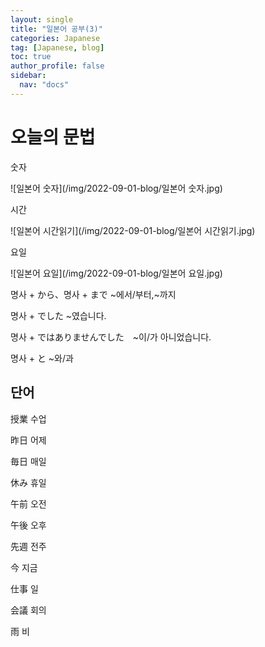 ```yaml
---
layout: single
title: "일본어 공부(3)"
categories: Japanese
tag: [Japanese, blog]
toc: true
author_profile: false
sidebar:
  nav: "docs"
---
```


# 오늘의 문법

숫자

![일본어 숫자](/img/2022-09-01-blog/일본어 숫자.jpg)

시간

![일본어 시간읽기](/img/2022-09-01-blog/일본어 시간읽기.jpg)

요일

![일본어 요일](/img/2022-09-01-blog/일본어 요일.jpg)

명사 + から、명사 + まで ~에서/부터,~까지

명사 + でした ~였습니다.

명사 + ではありませんでした　~이/가 아니었습니다.

명사 + と ~와/과

## 단어

授業 수업

昨日 어제

毎日 매일

休み 휴일

午前 오전

午後 오후

先週 전주

今 지금

仕事 일

会議 회의

雨 비
